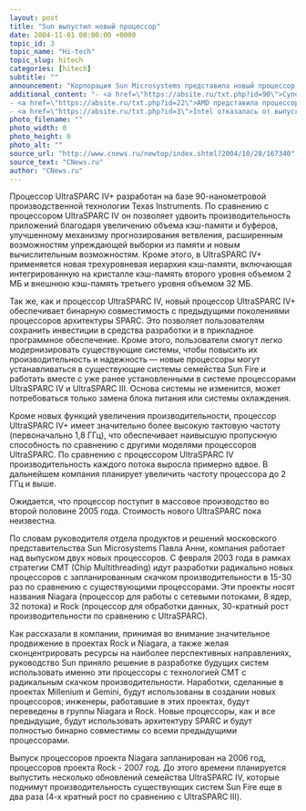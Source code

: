 ```yaml
---
layout: post
title: "Sun выпустил новый процессор"
date: 2004-11-01 00:00:00 +0000
topic_id: 3
topic_name: "Hi-tech"
topic_slug: hitech
categories: [hitech]
subtitle: ""
announcement: "Корпорация Sun Microsystems представила новый процессор - UltraSPARC IV+. Этот процессор создан на базе технологии Chip Multithreading (многопотоковость на кристалле) и предназначен для \"тяжелых\" приложений."
additional_content: "- <a href=\"https://absite.ru/txt.php?id=90\">Суперкомпьютер NASA поставил рекорд скорости вычислений</a>
- <a href=\"https://absite.ru/txt.php?id=22\">AMD представила процессоры Athlon 64 FX-55 и Athlon 64 4000+</a>
- <a href=\"https://absite.ru/txt.php?id=3\">Intel отказалась от выпуска процессора с частотой 4 ГГц</a>"
photo_filename: ""
photo_width: 0
photo_height: 0
photo_alt: ""
source_url: "http://www.cnews.ru/newtop/index.shtml?2004/10/28/167340"
source_text: "CNews.ru"
author: "CNews.ru"
---
```

Процессор UltraSPARC IV+ разработан на базе 90-нанометровой производственной технологии Texas Instruments. По сравнению с процессором UltraSPARC IV он позволяет удвоить производительность приложений благодаря увеличению объема кэш-памяти и буферов, улучшенному механизму прогнозирования ветвления, расширенным возможностям упреждающей выборки из памяти и новым вычислительным возможностям. Кроме этого, в UltraSPARC IV+ применяется новая трехуровневая иерархия кэш-памяти, включающая интегрированную на кристалле кэш-память второго уровня объемом 2 МБ и внешнюю кэш-память третьего уровня объемом 32 МБ.

Так же, как и процессор UltraSPARC IV, новый процессор UltraSPARC IV+ обеспечивает бинарную совместимость с предыдущими поколениями процессоров архитектуры SPARC. Это позволяет пользователям сохранить инвестиции в средства разработки и в прикладное программное обеспечение. Кроме этого, пользователи смогут легко модернизировать существующие системы, чтобы повысить их производительность и надежность — новые процессоры могут устанавливаться в существующие системы семейства Sun Fire и работать вместе с уже ранее установленными в  системе процессорами UltraSPARC IV и UltraSPARC III. Основа системы не изменится, может потребоваться только замена блока питания или системы охлаждения.

Кроме новых функций увеличения производительности, процессор UltraSPARC IV+ имеет значительно более высокую тактовую частоту (первоначально 1,8 ГГц), что обеспечивает наивысшую пропускную способность по сравнению с другими моделями процессоров UltraSPARC. По  сравнению с процессором UltraSPARC IV производительность каждого потока выросла примерно вдвое. В дальнейшем компания планирует увеличить частоту процессора до 2 ГГц и выше.

Ожидается, что процессор поступит в массовое производство во второй половине 2005 года. Стоимость нового UltraSPARC пока неизвестна.

По словам руководителя отдела продуктов и решений московского представительства Sun Microsystems Павла Анни, компания работает над выпуском двух новых процессоров. С февраля 2003 года в рамках стратегии CMT (Chip Multithreading) идут разработки радикально новых процессоров с запланированным скачком производительности в 15-30 раз по сравнению с существующими процессорами. Эти проекты носят названия Niagara (процессор для работы с сетевыми потоками, 8 ядер, 32 потока) и Rock (процессор для обработки данных, 30-кратный рост производительности по сравнению с UltraSPARC).

Как рассказали в компании, принимая во внимание значительное продвижение в проектах Rock и Niagara, а также желая сконцентрировать ресурсы на наиболее перспективных направлениях, руководство Sun приняло решение в разработке будущих систем использовать именно эти процессоры с технологией CMT с радикальным скачком производительности. Наработки, сделанные в проектах Millenium и Gemini, будут использованы в создании новых процессоров; инженеры, работавшие в этих проектах, будут переведены в группы Niagara и Rock. Новые процессоры, как и все предыдущие, будут использовать архитектуру SPARC и будут полностью бинарно совместимы со всеми предыдущими процессорами.

Выпуск процессоров проекта Niagara запланирован на 2006 год, процессоров проекта Rock - 2007 год. До этого времени планируется выпустить несколько обновлений семейства UltraSPARC IV, которые поднимут производительность существующих систем Sun Fire еще в два раза (4-х кратный рост по сравнению с UltraSPARC III).
